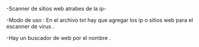 -Scanner de sitios web atrabes de la ip-

-Modo de uso :
En el archivo txt hay que  agregar los ip  o  sitios  web para  el escanner de virus .


-Hay un buscador de web por el nombre .